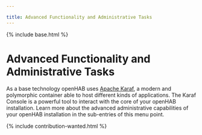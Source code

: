 ```yaml
---

title: Advanced Functionality and Administrative Tasks
---
```


{% include base.html %}

# Advanced Functionality and Administrative Tasks

As a base technology openHAB uses [Apache Karaf](http://karaf.apache.org), a modern and polymorphic container able to host different kinds of applications.
The Karaf Console is a powerful tool to interact with the core of your openHAB installation.
Learn more about the advanced administrative capabilities of your openHAB installation in the sub-entries of this menu point.

{% include contribution-wanted.html %}
